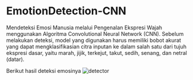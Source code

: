 # EmotionDetection-CNN

Mendeteksi Emosi Manusia melalui Pengenalan Ekspresi Wajah menggunakan Algoritma Convolutional Neural Network (CNN). Sebelum melakukan deteksi, model yang digunakan harus memiliki bobot akurat yang dapat mengklasifikasian citra inputan ke dalam salah satu dari tujuh ekspresi dasar, yaitu marah, jijik, terkejut, takut, sedih, senang, dan netral (datar).

Berikut hasil deteksi emosinya 
![detector](https://user-images.githubusercontent.com/65441615/146631371-a3b6a80a-638d-4ca8-9711-5daf5671ab21.png)

